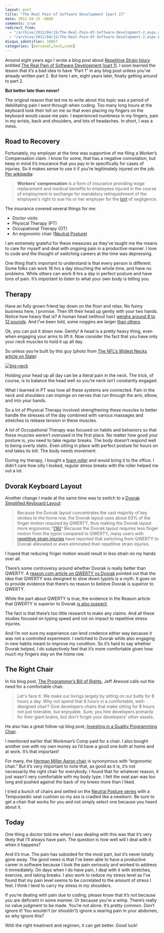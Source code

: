 ```yaml
---
layout: post
title: "The Real Pain of Software Development [part 2]"
date: 2012-04-15 -0800
comments: true
redirect_from:
  - "/archive/2012/04/15/The-Real-Pain-Of-Software-Development-2.aspx.aspx.html/"
  - "/archive/2012/04/15/The-Real-Pain-Of-Software-Development-2.aspx.html/"
disqus_identifier: 18857
categories: [personal,tech,code]
---
```

Around eight years ago I wrote a blog post about [Repetitive Strain
Injury](http://en.wikipedia.org/wiki/Repetitive_strain_injury "Repetive Strain Injury on Wkipedia")
entitled [The Real Pain of Software Development [part
1]](http://haacked.com/archive/2004/06/09/The-Real-Pain-Of-Software-Development-1.aspx).
I soon learned the lesson that it’s a bad idea to have “Part 1” in any
blog post unless you’ve already written part 2. But here I am, eight
years later, finally getting around to part 2.

**But better late than never!**

The original reason that led me to write about this topic was a period
of debilitating pain I went through when coding. Too many long hours at
the keyboard took their toll on me so that even placing my fingers on
the keyboard would cause me pain. I experienced numbness in my fingers,
pain in my wrists, back and shoulders, and lots of headaches. In short,
I was a mess.

Road to Recovery
----------------

Fortunately, my employer at the time was supportive of me filing a
Worker’s Compensation claim. I know for some, that has a negative
connotation, but keep in mind it’s insurance that you pay in to
specifically for cases of injuries. So it makes sense to use it if
you’re legitimately injured on the job. [Per
wikipedia](http://en.wikipedia.org/wiki/Workers'_compensation):

> **Workers' compensation** is a form of insurance providing wage
> replacement and medical benefits to employees injured in the course of
> employment in exchange for mandatory relinquishment of the employee's
> right to sue his or her employer for the
> [tort](http://en.wikipedia.org/wiki/Tort) of negligence.

The insurance covered several things for me:

-   Doctor visits
-   Physical Therapy (PT)
-   Occupational Therapy (OT)
-   An ergonomic chair ([Neutral
    Posture](http://www.amazon.com/Neutral-Posture-8000-Series/dp/B000WO09V4/ref=sr_1_cc_1?s=aps&ie=UTF8&qid=1334549364&sr=1-1-catcorr "Neutral Posture"))

I am extremely grateful for these measures as they’ve taught me the
means to care for myself and deal with ongoing pain in a productive
manner. I love to code and the thought of switching careers at the time
was depressing.

One thing that’s important to understand is that every person is
different. Some folks can work 16 hrs a day slouching the whole time,
and have no problems. While others can work 8 hrs a day in perfect
posture and have tons of pain. It’s important to listen to what your own
body is telling you.

Therapy
-------

Have an fully grown friend lay down on the floor and relax. No funny
business here, I promise. Then lift their head up gently with your two
hands. Notice how heavy that is? A human head (without hair) [weighs
around 8 to 12
pounds](http://danny.oz.au/anthropology/notes/human-head-weight.html "Human Head Weight").
And I’ve been told, some noggins are larger [than
others](http://haacked.com/archive/2006/09/18/My_Sandwich_Compartment_ForeheadAgain.aspx).

Ok, you can put it down now. Gently! A head is a pretty heavy thing,
even when engaging your arms to lift it. Now consider the fact that you
have only your neck muscles to hold it up all day.

So unless you’re built by this guy (photo from [The NFL’s Widest Necks
article on
Slate](http://www.slate.com/slideshows/sports/the-nfls-widest-necks.html "NFL's Widest Neck"))

[![big-neck](http://haacked.com/images/haacked_com/Windows-Live-Writer/0f290b5866d0_11DF0/big-neck_thumb.png "big-neck")](http://haacked.com/images/haacked_com/Windows-Live-Writer/0f290b5866d0_11DF0/big-neck_2.png)

Holding your head up all day can be a literal pain in the neck. The
trick, of course, is to balance the head well so you’re neck isn’t
constantly engaged.

What I learned in PT was how all these systems are connected. Pain in
the neck and shoulders can impinge on nerves that run through the arm,
elbow, and into your hands.

So a lot of Physical Therapy involved strengthening these muscles to
better handle the stresses of the day combined with various massages and
stretches to release tension in these muscles.

A lot of Occupational Therapy was focused on habits and behaviors so
that these muscles weren’t overused in the first place. No matter how
good your posture is, you need to take regular breaks. The body doesn’t
respond well to being overly static. Even sitting in place with perfect
posture for hours on end takes its toll. The body needs movement.

During my therapy, I bought a [foam
roller](http://www.amazon.com/gp/product/B007EDGUK0/ref=as_li_ss_tl?ie=UTF8&tag=youvebeenhaac-20&linkCode=as2&camp=1789&creative=390957&creativeASIN=B007EDGUK0 "Foam Roller")
and would bring it to the office. I didn’t care how silly I looked,
regular stress breaks with the roller helped me out a lot.

Dvorak Keyboard Layout
----------------------

Another change I made at the same time was to switch to a [Dvorak
Simplified Keyboard
Layout](http://en.wikipedia.org/wiki/Dvorak_Simplified_Keyboard "Dvorak on Wikipedia"):

> Because the Dvorak layout concentrates the vast majority of key
> strokes to the home row, the Dvorak layout uses about 63% of the
> finger motion required by QWERTY, thus making the Dvorak layout more
> ergonomic.^[[16]](http://en.wikipedia.org/wiki/Dvorak_Simplified_Keyboard#cite_note-15)^
> Because the Dvorak layout requires less finger motion from the typist
> compared to QWERTY, many users with [repetitive strain
> injuries](http://en.wikipedia.org/wiki/Repetitive_strain_injuries)
> have reported that switching from QWERTY to Dvorak alleviated or even
> eliminated their repetitive strain injuries.

I hoped that reducing finger motion would result in less strain on my
hands over all.

There’s some controversy around whether Dvorak is really better than
QWERTY. A [reason.com article on QWERTY vs
Dvorak](http://reason.com/archives/1996/06/01/typing-errors/singlepage "Typing Errors")
pointed out that the idea that QWERTY was designed to slow down typists
is a myth. It goes on to provide evidence that there’s no reason to
believe Dvorak is superior to QWERTY.

While the part about QWERTY is true, the evidence in the Reason article
that QWERTY is superior to Dvorak [is also
suspect](http://www.freakonomics.com/2007/05/30/qwerty-vs-dvorak/ "QWERTY vs Dvorak").

The fact is that there’s too little research to make any claims. And all
these studies focused on typing speed and not on impact to repetitive
stress injuries.

And I’m not sure my experience can lend credence either way because it
was not a controlled experiment. I switched to Dvorak while also
engaging in new habits meant to improve my condition. So it’s hard to
say whether Dvorak helped, I do subjectively feel that it’s more
comfortable given how much my fingers stay on the home row.

The Right Chair
---------------

In his blog post, [The Programmer’s Bill of
Rights](http://www.codinghorror.com/blog/2006/08/the-programmers-bill-of-rights.html "Programmer's Bill of Rights"),
Jeff Atwood calls out the need for a comfortable chair.

> Let's face it. We make our livings largely by sitting on our butts for
> 8 hours a day. Why not spend that 8 hours in a comfortable,
> well-designed chair? Give developers chairs that make sitting for 8
> hours not just tolerable, but enjoyable. Sure, you hire developers
> primarily for their giant brains, but don't forget your developers'
> *other* assets.

He also has a great follow-up blog post, [Investing in a Quality
Programming
Chair](http://www.codinghorror.com/blog/2008/07/investing-in-a-quality-programming-chair.html "Investing in a Quality Programming Chair").

I mentioned earlier that Workman’s Comp paid for a chair. I also bought
another one with my own money so I’d have a good one both at home and at
work. It’s that important!

For many, the [Herman Miller Aeron
chair](http://www.amazon.com/gp/product/B003M1C7XW/ref=as_li_ss_tl?ie=UTF8&tag=youvebeenhaac-20&linkCode=as2&camp=1789&creative=390957&creativeASIN=B003M1C7XW "Herman Miller")
is synonymous with “ergonomic chair.” But it’s very important to note
that, as good as it is, it’s not necessarily the right chair for
everybody. I found that for whatever reason, it just wasn’t very
comfortable with my body type. I felt the seat pan was too long and
pushed against the back of my knees more than I liked.

I tried a bunch of chairs and settled on the [Neutral Posture
series](http://www.amazon.com/gp/product/B000WO09V4/ref=as_li_ss_tl?ie=UTF8&tag=youvebeenhaac-20&linkCode=as2&camp=1789&creative=390957&creativeASIN=B000WO09V4 "Neutral Posture")
with a Tempurpedic seat cushion so my ass is cradled like a newborn. Be
sure to get a chair that works for you and not simply select one because
you heard about it.

Today
-----

One thing a doctor told me when I was dealing with this was that it’s
very likely that I’ll always have pain. The question is how well will I
deal with it when it happens?

And it’s true. The pain has subsided for the most part, but it’s never
totally gone away. The good news is that I’ve been able to have a
productive career in software because I took the pain seriously and
worked to address it immediately. On days when I do have pain, I deal
with it with stretches, exercise, and taking breaks. I also work to
reduce my stress level as I’ve found that my pain level seems to be
correlated to the amount of stress I feel. I think I tend to carry my
stress in my shoulders.

If you’re dealing with pain due to coding, please know that it’s not
because you are deficient in some manner. Or because you’re a wimp.
There’s really no value judgment to be made. You’re not alone. It’s
pretty common. Don’t ignore it! You wouldn’t (or shouldn’t) ignore a
searing pain in your abdomen, so why ignore this?

With the right treatment and regimen, it can get better. Good luck!
